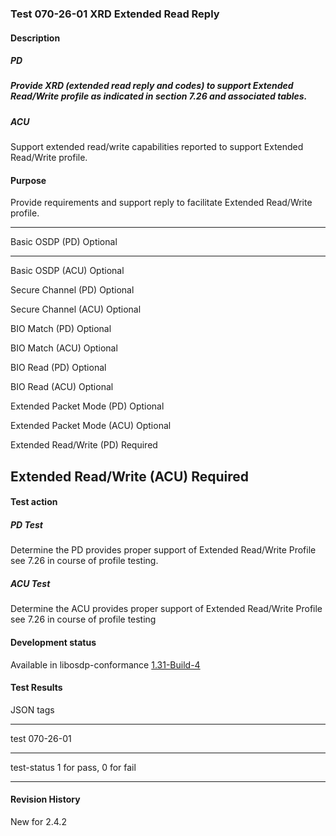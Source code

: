 ### Test 070-26-01 XRD Extended Read Reply

#### Description

##### PD

##### Provide XRD (extended read reply and codes) to support Extended Read/Write profile as indicated in section 7.26 and associated tables.

##### ACU

Support extended read/write capabilities reported to support Extended
Read/Write profile.

#### Purpose

Provide requirements and support reply to facilitate Extended Read/Write
profile.

  -----------------------------------------------------------------------
  Basic OSDP (PD)                     Optional
  ----------------------------------- -----------------------------------
  Basic OSDP (ACU)                    Optional

  Secure Channel (PD)                 Optional

  Secure Channel (ACU)                Optional

  BIO Match (PD)                      Optional

  BIO Match (ACU)                     Optional

  BIO Read (PD)                       Optional

  BIO Read (ACU)                      Optional

  Extended Packet Mode (PD)           Optional

  Extended Packet Mode (ACU)          Optional

  Extended Read/Write (PD)            Required

  Extended Read/Write (ACU)           Required
  -----------------------------------------------------------------------

#### Test action

##### PD Test

Determine the PD provides proper support of Extended Read/Write Profile
see 7.26 in course of profile testing.

##### ACU Test

Determine the ACU provides proper support of Extended Read/Write Profile
see 7.26 in course of profile testing

#### Development status

Available in libosdp-conformance
[1.31-Build-4](https://github.com/Security-Industry-Association/libosdp-conformance/releases/tag/1.31-4)

#### Test Results

JSON tags

  -----------------------------------------------------------------------
  test                                070-26-01
  ----------------------------------- -----------------------------------
  test-status                         1 for pass, 0 for fail

  -----------------------------------------------------------------------

#### Revision History

New for 2.4.2
